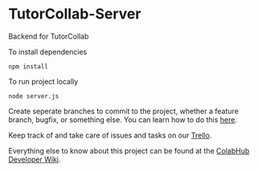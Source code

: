 # TutorCollab-Server
Backend for TutorCollab

To install dependencies
```
npm install
```
To run project locally
```
node server.js
```

Create seperate branches to commit to the project, whether a feature branch, bugfix, or something
else. You can learn how to do this [here](https://www.youtube.com/watch?v=Lf3DYRvCPFo).

Keep track of and take care of issues and tasks on our [Trello](https://trello.com/b/pILsUXj2/collabhub-backlog).

Everything else to know about this project can be found at the [ColabHub Developer Wiki](https://nawrocki.notion.site/CollabHub-Intern-Docs-b691eaf4035a478c9897fa75853ebb65).
